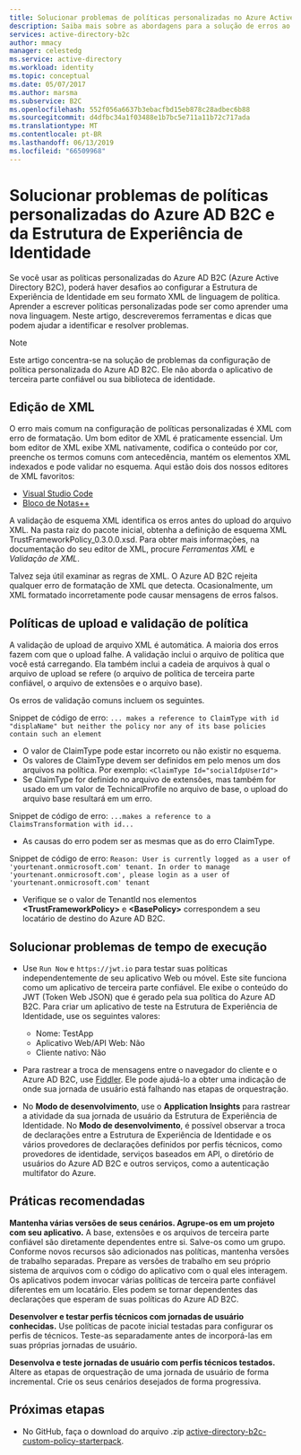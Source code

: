 ```yaml
---
title: Solucionar problemas de políticas personalizadas no Azure Active Directory B2C | Microsoft Docs
description: Saiba mais sobre as abordagens para a solução de erros ao trabalhar com políticas personalizadas no Azure Active Directory B2C.
services: active-directory-b2c
author: mmacy
manager: celestedg
ms.service: active-directory
ms.workload: identity
ms.topic: conceptual
ms.date: 05/07/2017
ms.author: marsma
ms.subservice: B2C
ms.openlocfilehash: 552f056a6637b3ebacfbd15eb878c28adbec6b88
ms.sourcegitcommit: d4dfbc34a1f03488e1b7bc5e711a11b72c717ada
ms.translationtype: MT
ms.contentlocale: pt-BR
ms.lasthandoff: 06/13/2019
ms.locfileid: "66509968"
---
```

# <a name="troubleshoot-azure-ad-b2c-custom-policies-and-identity-experience-framework"></a>Solucionar problemas de políticas personalizadas do Azure AD B2C e da Estrutura de Experiência de Identidade

Se você usar as políticas personalizadas do Azure AD B2C (Azure Active Directory B2C), poderá haver desafios ao configurar a Estrutura de Experiência de Identidade em seu formato XML de linguagem de política.  Aprender a escrever políticas personalizadas pode ser como aprender uma nova linguagem. Neste artigo, descreveremos ferramentas e dicas que podem ajudar a identificar e resolver problemas. 

> [!NOTE]
> Este artigo concentra-se na solução de problemas da configuração de política personalizada do Azure AD B2C. Ele não aborda o aplicativo de terceira parte confiável ou sua biblioteca de identidade.

## <a name="xml-editing"></a>Edição de XML

O erro mais comum na configuração de políticas personalizadas é XML com erro de formatação. Um bom editor de XML é praticamente essencial. Um bom editor de XML exibe XML nativamente, codifica o conteúdo por cor, preenche os termos comuns com antecedência, mantém os elementos XML indexados e pode validar no esquema. Aqui estão dois dos nossos editores de XML favoritos:

* [Visual Studio Code](https://code.visualstudio.com/)
* [Bloco de Notas++](https://notepad-plus-plus.org/)

A validação de esquema XML identifica os erros antes do upload do arquivo XML. Na pasta raiz do pacote inicial, obtenha a definição de esquema XML TrustFrameworkPolicy_0.3.0.0.xsd. Para obter mais informações, na documentação do seu editor de XML, procure *Ferramentas XML* e *Validação de XML*.

Talvez seja útil examinar as regras de XML. O Azure AD B2C rejeita qualquer erro de formatação de XML que detecta. Ocasionalmente, um XML formatado incorretamente pode causar mensagens de erros falsos.

## <a name="upload-policies-and-policy-validation"></a>Políticas de upload e validação de política

 A validação de upload de arquivo XML é automática. A maioria dos erros fazem com que o upload falhe. A validação inclui o arquivo de política que você está carregando. Ela também inclui a cadeia de arquivos à qual o arquivo de upload se refere (o arquivo de política de terceira parte confiável, o arquivo de extensões e o arquivo base). 
 
 Os erros de validação comuns incluem os seguintes.

Snippet de código de erro: `... makes a reference to ClaimType with id "displaName" but neither the policy nor any of its base policies contain such an element`
* O valor de ClaimType pode estar incorreto ou não existir no esquema.
* Os valores de ClaimType devem ser definidos em pelo menos um dos arquivos na política. 
    Por exemplo: `<ClaimType Id="socialIdpUserId">`
* Se ClaimType for definido no arquivo de extensões, mas também for usado em um valor de TechnicalProfile no arquivo de base, o upload do arquivo base resultará em um erro.

Snippet de código de erro: `...makes a reference to a ClaimsTransformation with id...`
* As causas do erro podem ser as mesmas que as do erro ClaimType.

Snippet de código de erro: `Reason: User is currently logged as a user of 'yourtenant.onmicrosoft.com' tenant. In order to manage 'yourtenant.onmicrosoft.com', please login as a user of 'yourtenant.onmicrosoft.com' tenant`
* Verifique se o valor de TenantId nos elementos **\<TrustFrameworkPolicy\>** e **\<BasePolicy\>** correspondem a seu locatário de destino do Azure AD B2C.  

## <a name="troubleshoot-the-runtime"></a>Solucionar problemas de tempo de execução

* Use `Run Now` e `https://jwt.io` para testar suas políticas independentemente de seu aplicativo Web ou móvel. Este site funciona como um aplicativo de terceira parte confiável. Ele exibe o conteúdo do JWT (Token Web JSON) que é gerado pela sua política do Azure AD B2C. Para criar um aplicativo de teste na Estrutura de Experiência de Identidade, use os seguintes valores:
    * Nome: TestApp
    * Aplicativo Web/API Web: Não
    * Cliente nativo: Não

* Para rastrear a troca de mensagens entre o navegador do cliente e o Azure AD B2C, use [Fiddler](https://www.telerik.com/fiddler). Ele pode ajudá-lo a obter uma indicação de onde sua jornada de usuário está falhando nas etapas de orquestração.

* No **Modo de desenvolvimento**, use o **Application Insights** para rastrear a atividade da sua jornada de usuário da Estrutura de Experiência de Identidade. No **Modo de desenvolvimento**, é possível observar a troca de declarações entre a Estrutura de Experiência de Identidade e os vários provedores de declarações definidos por perfis técnicos, como provedores de identidade, serviços baseados em API, o diretório de usuários do Azure AD B2C e outros serviços, como a autenticação multifator do Azure.  

## <a name="recommended-practices"></a>Práticas recomendadas

**Mantenha várias versões de seus cenários. Agrupe-os em um projeto com seu aplicativo.** A base, extensões e os arquivos de terceira parte confiável são diretamente dependentes entre si. Salve-os como um grupo. Conforme novos recursos são adicionados nas políticas, mantenha versões de trabalho separadas. Prepare as versões de trabalho em seu próprio sistema de arquivos com o código do aplicativo com o qual eles interagem.  Os aplicativos podem invocar várias políticas de terceira parte confiável diferentes em um locatário. Eles podem se tornar dependentes das declarações que esperam de suas políticas do Azure AD B2C.

**Desenvolver e testar perfis técnicos com jornadas de usuário conhecidas.** Use políticas de pacote inicial testadas para configurar os perfis de técnicos. Teste-as separadamente antes de incorporá-las em suas próprias jornadas de usuário.

**Desenvolva e teste jornadas de usuário com perfis técnicos testados.** Altere as etapas de orquestração de uma jornada de usuário de forma incremental. Crie os seus cenários desejados de forma progressiva.

## <a name="next-steps"></a>Próximas etapas

* No GitHub, faça o download do arquivo .zip [active-directory-b2c-custom-policy-starterpack](https://github.com/Azure-Samples/active-directory-b2c-custom-policy-starterpack/archive/master.zip).

